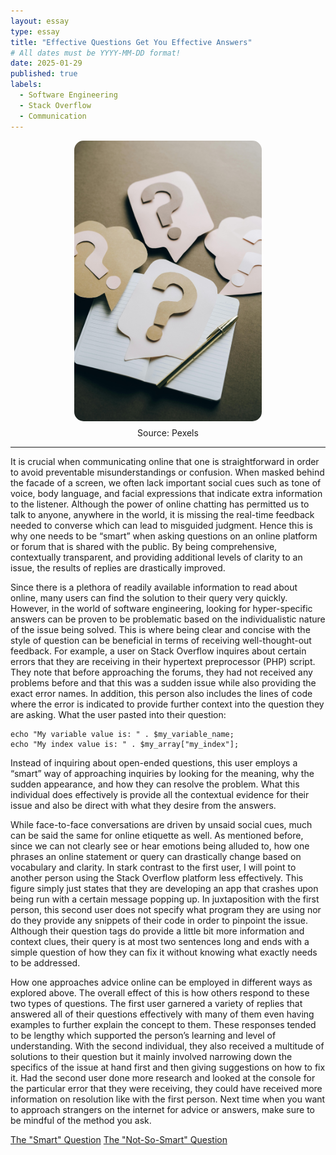 ```yaml
---
layout: essay
type: essay
title: "Effective Questions Get You Effective Answers"
# All dates must be YYYY-MM-DD format!
date: 2025-01-29
published: true
labels:
  - Software Engineering
  - Stack Overflow
  - Communication
---
```


<div style="text-align: center;">
  <img src="../img/smart-questions-thumb.jpeg" alt="Smart Questions" style="width: 300px; border-radius: 15px; display: block; margin: 0 auto;">
  <p style="margin-top: 10px;">Source: Pexels</p>
</div>

<hr>

It is crucial when communicating online that one is straightforward in order to avoid preventable misunderstandings or confusion. When masked behind the facade of a screen, we often lack important social cues such as tone of voice, body language, and facial expressions that indicate extra information to the listener. Although the power of online chatting has permitted us to talk to anyone, anywhere in the world, it is missing the real-time feedback needed to converse which can lead to misguided judgment. Hence this is why one needs to be “smart” when asking questions on an online platform or forum that is shared with the public. By being comprehensive, contextually transparent, and providing additional levels of clarity to an issue, the results of replies are drastically improved. 

Since there is a plethora of readily available information to read about online, many users can find the solution to their query very quickly. However, in the world of software engineering, looking for hyper-specific answers can be proven to be problematic based on the individualistic nature of the issue being solved. This is where being clear and concise with the style of question can be beneficial in terms of receiving well-thought-out feedback. For example, a user on Stack Overflow inquires about certain errors that they are receiving in their hypertext preprocessor (PHP) script. They note that before approaching the forums, they had not received any problems before and that this was a sudden issue while also providing the exact error names. In addition, this person also includes the lines of code where the error is indicated to provide further context into the question they are asking.
What the user pasted into their question:
```
echo "My variable value is: " . $my_variable_name;
echo "My index value is: " . $my_array["my_index"];
```
Instead of inquiring about open-ended questions, this user employs a “smart” way of approaching inquiries by looking for the meaning, why the sudden appearance, and how they can resolve the problem. What this individual does effectively is provide all the contextual evidence for their issue and also be direct with what they desire from the answers.

While face-to-face conversations are driven by unsaid social cues, much can be said the same for online etiquette as well. As mentioned before, since we can not clearly see or hear emotions being alluded to, how one phrases an online statement or query can drastically change based on vocabulary and clarity. In stark contrast to the first user, I will point to another person using the Stack Overflow platform less effectively. This figure simply just states that they are developing an app that crashes upon being run with a certain message popping up. In juxtaposition with the first person, this second user does not specify what program they are using nor do they provide any snippets of their code in order to pinpoint the issue. Although their question tags do provide a little bit more information and context clues, their query is at most two sentences long and ends with a simple question of how they can fix it without knowing what exactly needs to be addressed.

How one approaches advice online can be employed in different ways as explored above. The overall effect of this is how others respond to these two types of questions. The first user garnered a variety of replies that answered all of their questions effectively with many of them even having examples to further explain the concept to them. These responses tended to be lengthy which supported the person’s learning and level of understanding. With the second individual, they also received a multitude of solutions to their question but it mainly involved narrowing down the specifics of the issue at hand first and then giving suggestions on how to fix it. Had the second user done more research and looked at the console for the particular error that they were receiving, they could have received more information on resolution like with the first person. Next time when you want to approach strangers on the internet for advice or answers, make sure to be mindful of the method you ask.

[The "Smart" Question](https://stackoverflow.com/questions/4261133/notice-undefined-variable-notice-undefined-index-warning-undefined-arr)
[The "Not-So-Smart" Question](https://stackoverflow.com/questions/23353173/unfortunately-myapp-has-stopped-how-can-i-solve-this)
